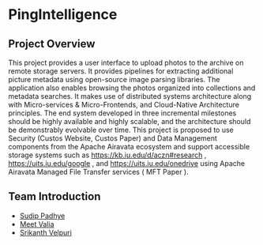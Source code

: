 # PingIntelligence

## Project Overview

This project provides a user interface to upload photos to the archive on remote storage servers. It provides pipelines for extracting additional picture metadata using open-source image parsing libraries. The application also enables browsing the photos organized into collections and metadata searches. It makes use of distributed systems architecture along with Micro-services & Micro-Frontends, and Cloud-Native Architecture principles. The end system developed in three incremental milestones should be highly available and highly scalable, and the architecture should be demonstrably evolvable over time. This project is proposed to use Security (Custos Website, Custos Paper) and Data Management components from the Apache Airavata ecosystem and support accessible storage systems such as https://kb.iu.edu/d/aczn#research , https://uits.iu.edu/google , and https://uits.iu.edu/onedrive using Apache Airavata Managed File Transfer services ( MFT Paper ).





## Team Introduction

- [Sudip Padhye](https://www.linkedin.com/in/sudippadhye/)
- [Meet Valia](https://www.linkedin.com/in/meet-valia)
- [Srikanth Velpuri](https://in.linkedin.com/in/srikanth-velpuri-706314100)